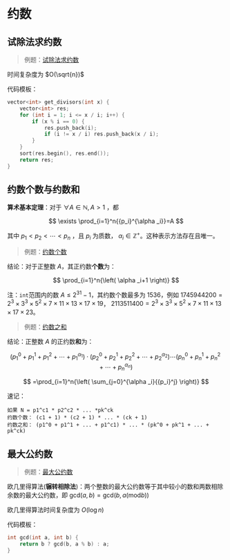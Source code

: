 # 约数

## 试除法求约数

> 例题：[试除法求约数](./divisor.cpp)

时间复杂度为 $O(\sqrt{n})$

代码模板：

```C++
vector<int> get_divisors(int x) {
    vector<int> res;
    for (int i = 1; i <= x / i; i++) {
        if (x % i == 0) {
            res.push_back(i);
            if (i != x / i) res.push_back(x / i);
        }
    }
    sort(res.begin(), res.end());
    return res;
}
```

## 约数个数与约数和

**算术基本定理**：对于 $\forall A\in \mathbb{N} , A>1$ ，都

$$
\exists \prod_{i=1}^n{{p_i}^{\alpha _i}}=A
$$

其中 $p_1 < p_2 < \cdots < p_n$ ，且 $p_i$ 为质数， ${\alpha}_i\in \mathbb{Z} ^+$。这种表示方法存在且唯一。

> 例题：[约数个数](./num_of_divisors.cpp)

结论：对于正整数 $A$，其正约数**个数**为：

$$
\prod_{i=1}^n{\left( \alpha _i+1 \right)}
$$

注：`int`范围内的数 $A\leqslant 2^{31}-1$，其约数个数最多为 $1536$，例如 $1745944200=2^3\times 3^3\times 5^2\times 7\times 11\times 13\times 17\times 19$， $2113511400=2^3\times 3^3\times 5^2\times 7\times 11\times 13\times 17\times 23$。

> 例题：[约数之和](./sum_pf_divisors.cpp)

结论：正整数 $A$ 的正约数**和**为：

$$
\left( {p_1}^0+{p_1}^1+{p_1}^2+\cdots +{p_1}^{\alpha _1} \right) \cdot \left( {p_2}^0+{p_2}^1+{p_2}^2+\cdots +{p_2}^{\alpha _2} \right) \cdots \left( {p_n}^0+{p_n}^1+{p_n}^2+\cdots +{p_n}^{\alpha _n} \right) 
$$

$$
=\prod_{i=1}^n{\left( \sum_{j=0}^{\alpha _i}{{p_i}^j} \right)}
$$

速记：

```
如果 N = p1^c1 * p2^c2 * ... *pk^ck
约数个数： (c1 + 1) * (c2 + 1) * ... * (ck + 1)
约数之和： (p1^0 + p1^1 + ... + p1^c1) * ... * (pk^0 + pk^1 + ... + pk^ck)
```

## 最大公约数

> 例题：[最大公约数](./greatest_common_divisor.cpp)

欧几里得算法(**辗转相除法**)：两个整数的最大公约数等于其中较小的数和两数相除余数的最大公约数，即 $\mathrm{gcd}\left( a, b \right) =\mathrm{gcd}\left( b, a\left( \mathrm{mod} b \right) \right)$

欧几里得算法时间复杂度为 $O(\log n)$

代码模板：

```C++
int gcd(int a, int b) {
    return b ? gcd(b, a % b) : a;
}
```
